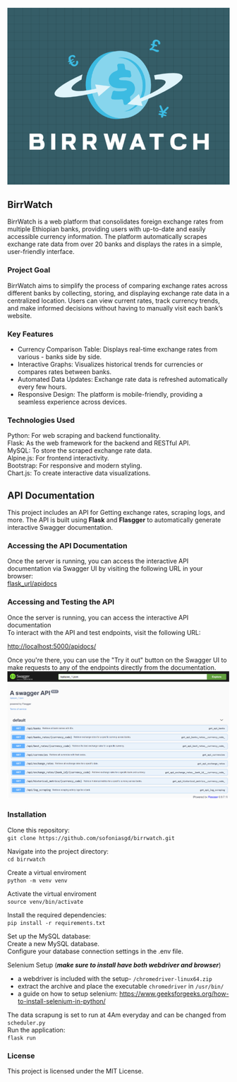 ![birrwatch logo](app/static/images/birrwatch1.png)
## BirrWatch
BirrWatch is a web platform that consolidates foreign exchange rates from multiple Ethiopian banks, providing users with up-to-date and easily accessible currency information. The platform automatically scrapes exchange rate data from over 20 banks and displays the rates in a simple, user-friendly interface.
### Project Goal
BirrWatch aims to simplify the process of comparing exchange rates across different banks by collecting, storing, and displaying exchange rate data in a centralized location. Users can view current rates, track currency trends, and make informed decisions without having to manually visit each bank’s website.

### Key Features
- Currency Comparison Table: Displays real-time exchange rates from various - banks side by side.  
- Interactive Graphs: Visualizes historical trends for currencies or compares rates between banks.  
- Automated Data Updates: Exchange rate data is refreshed automatically every few hours.  
- Responsive Design: The platform is mobile-friendly, providing a seamless experience across devices.  

### Technologies Used
Python: For web scraping and backend functionality.  
Flask: As the web framework for the backend and RESTful API.  
MySQL: To store the scraped exchange rate data.  
Alpine.js: For frontend interactivity.  
Bootstrap: For responsive and modern styling.  
Chart.js: To create interactive data visualizations.  

## API Documentation

This project includes an API for Getting exchange rates, scraping logs, and more. The API is built using **Flask** and **Flasgger** to automatically generate interactive Swagger documentation.

### Accessing the API Documentation

Once the server is running, you can access the interactive API documentation via Swagger UI by visiting the following URL in your browser:  
[flask_url/apidocs](/apidocs)  

### Accessing and Testing the API

Once the server is running, you can access the interactive API documentation  
To interact with the API and test endpoints, visit the following URL:  

[http://localhost:5000/apidocs/](http://localhost:5000/apidocs/)

Once you're there, you can use the "Try it out" button on the Swagger UI to make requests to any of the endpoints directly from the documentation.  
![swagger_api_screenshot](app/static/images/api_screenshot.png)

### Installation
Clone this repository:  
`git clone https://github.com/sofoniasgd/birrwatch.git`  

Navigate into the project directory:  
`cd birrwatch`  

Create a virtual enviroment  
`python -m venv venv`  

Activate the virtual enviroment  
`source venv/bin/activate`  

Install the required dependencies:  
`pip install -r requirements.txt`  

Set up the MySQL database:  
Create a new MySQL database.  
Configure your database connection settings in the .env file.  

Selenium Setup (***make sure to install have both webdriver and browser***)  
- a webdriver is included with the setup- `/chromedriver-linux64.zip`  
- extract the archive and place the executable `chromedriver` in `/usr/bin/`  
- a guide on how to setup selenium: https://www.geeksforgeeks.org/how-to-install-selenium-in-python/  

The data scrapung is set to run at 4Am everyday and can be changed from  
`scheduler.py`  
Run the application:  
`flask run`  

### License
This project is licensed under the MIT License.
